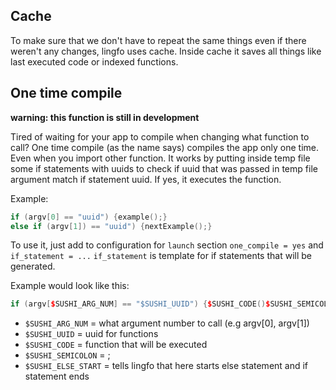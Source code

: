 ## Cache

To make sure that we don't have to repeat the same things even if there weren't any changes, lingfo uses cache. Inside cache it saves all things like last executed code or indexed functions.

## One time compile

**warning: this function is still in development**

Tired of waiting for your app to compile when changing what function to call? One time compile (as the name says) compiles the app only one time. Even when you import other function. It works by putting inside temp file some if statements with uuids to check if uuid that was passed in temp file argument match if statement uuid. If yes, it executes the function.

Example:

```cpp
if (argv[0] == "uuid") {example();}
else if (argv[1]) == "uuid") {nextExample();}
```

To use it, just add to configuration for `launch` section `one_compile = yes` and `if_statement = ...`
`if_statement` is template for if statements that will be generated.

Example would look like this:

```cpp
if (argv[$SUSHI_ARG_NUM] == "$SUSHI_UUID") {$SUSHI_CODE()$SUSHI_SEMICOLON} $SUSHI_ELSE_START else if (argv[$SUSHI_ARG_NUM] == "$SUSHI_UUID") {$SUSHI_CODE()$SUSHI_SEMICOLON}
```

-   `$SUSHI_ARG_NUM` = what argument number to call (e.g argv[0], argv[1])
-   `$SUSHI_UUID` = uuid for functions
-   `$SUSHI_CODE` = function that will be executed
-   `$SUSHI_SEMICOLON` = ;
-   `$SUSHI_ELSE_START` = tells lingfo that here starts else statement and if statement ends
